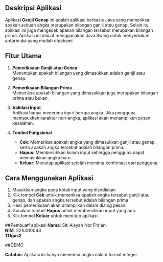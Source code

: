 ## Deskripsi Aplikasi

Aplikasi **Ganjil Genap** ini adalah aplikasi berbasis Java yang memeriksa apakah sebuah angka merupakan bilangan ganjil atau genap. Selain itu, aplikasi ini juga mengecek apakah bilangan tersebut merupakan bilangan prima. 
Aplikasi ini dibuat menggunakan Java Swing untuk menyediakan antarmuka yang mudah dipahami.

## Fitur Utama

1. **Pemeriksaan Ganjil atau Genap**  
   Menentukan apakah bilangan yang dimasukkan adalah ganjil atau genap.

2. **Pemeriksaan Bilangan Prima**  
   Memeriksa apakah bilangan yang dimasukkan juga merupakan bilangan prima atau bukan.

3. **Validasi Input**  
   Aplikasi hanya menerima input berupa angka. Jika pengguna memasukkan karakter non-angka, aplikasi akan menampilkan pesan kesalahan.

4. **Tombol Fungsional**  
   - **Cek**: Memeriksa apakah angka yang dimasukkan ganjil atau genap, serta apakah angka tersebut adalah bilangan prima.
   - **Hapus**: Membersihkan kolom input sehingga pengguna dapat memasukkan angka baru.
   - **Keluar**: Menutup aplikasi setelah meminta konfirmasi dari pengguna.

## Cara Menggunakan Aplikasi

1. Masukkan angka pada kotak input yang disediakan.
2. Klik tombol **Cek** untuk memeriksa apakah angka tersebut ganjil atau genap, dan apakah angka tersebut adalah bilangan prima.
3. Hasil pemeriksaan akan ditampilkan dalam dialog pesan.
4. Gunakan tombol **Hapus** untuk membersihkan input yang ada.
5. Klik tombol **Keluar** untuk menutup aplikasi.

##Pembuatf aplikasi
**Nama**: Siti Aisyah Nor Fitriani  
**NIM**: 2210010043  
**TUgas2**

##DEMO


**Catatan**: Aplikasi ini hanya menerima angka dalam format integer. 
